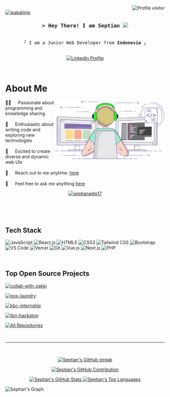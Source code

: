 <a href="https://komarev.com/ghpvc/?username=septianadip17">
  <img align="right" src="https://komarev.com/ghpvc/?username=septianadip17&label=Visitors&color=0e75b6&style=flat" alt="Profile visitor" />
</a>

[![wakatime](https://wakatime.com/badge/user/30b44fea-ae3f-4ef9-bbab-d675eeb600ca.svg)](https://wakatime.com/@30b44fea-ae3f-4ef9-bbab-d675eeb600ca)

<!-- Intro  -->
<h3 align="center">
        <samp>&gt; Hey There! I am
                <b>Septian</b> 
  <img src="https://media.giphy.com/media/hvRJCLFzcasrR4ia7z/giphy.gif" width="28">
        </samp>
</h3>

<p align="center"> 
  <samp>
    <br>
    「 I am a Junior Web Developer from <b>Indonesia</b> 」
    <br>
    <br>
  </samp>
</p>

<p align="center">
 <a href="https://linkedin.com/in/septianadip17" target="_blank">
  <img src="https://img.shields.io/badge/LinkedIn-0077B5?style=for-the-badge&logo=linkedin&logoColor=white" alt="LinkedIn Profile"/>
 </a>
</p>
<br />

<!-- About Section -->

# About Me

<p>
 <img align="right" width="350" src="coding.gif" alt="Coding gif" />
  
 ✊🏿 &emsp; Passionate about programming and knowledge sharing<br/><br/>
 💓 &emsp; Enthusiastic about writing code and exploring new technologies<br/><br/>
 🎨 &emsp; Excited to create diverse and dynamic web UIs<br/><br/>
 📧 &emsp; Reach out to me anytime: [here](mailto:septianadip7998@gmail.com)<br/><br/>
 💬 &emsp; Feel free to ask me anything [here](https://github.com/septianadip17/septianadip17/issues)
</p>

<p align="center"> <a href="https://github.com/ryo-ma/github-profile-trophy"><img src="https://github-profile-trophy.vercel.app/?username=septianadip17" alt="septianadip17" /></a></p>

<br/>
<br/>
<br/>

## Tech Stack

![JavaScript](https://img.shields.io/badge/JavaScript-F0DB4F?style=for-the-badge&labelColor=black&logo=javascript&logoColor=F0DB4F)
![React.js](https://img.shields.io/badge/React-61DBFB?style=for-the-badge&labelColor=black&logo=react&logoColor=61DBFB)
![HTML5](https://img.shields.io/badge/HTML5-E34F26?style=for-the-badge&logo=html5&logoColor=white)
![CSS3](https://img.shields.io/badge/CSS3-1572B6?style=for-the-badge&logo=css3&logoColor=white)
![Tailwind CSS](https://img.shields.io/badge/Tailwind_CSS-092749?style=for-the-badge&logo=tailwindcss&logoColor=06B6D4&labelColor=000000)
![Bootstrap](https://img.shields.io/badge/Bootstrap-563D7C?style=for-the-badge&logo=bootstrap&logoColor=white)
![VS Code](https://img.shields.io/badge/Visual_Studio_Code-0078d7?style=for-the-badge&logo=visual-studio-code&logoColor=white)
![Vercel](https://img.shields.io/badge/Vercel-000000?style=for-the-badge&logo=vercel&logoColor=white)
![Git](https://img.shields.io/badge/Git-F05032?style=for-the-badge&logo=git&logoColor=white)
![Vue.js](https://img.shields.io/badge/Vue.js-35495e?style=for-the-badge&logo=vue.js&logoColor=4FC08D)
![Next.js](https://img.shields.io/badge/Next.js-000000?style=for-the-badge&logo=next.js&logoColor=white)
![PHP](https://img.shields.io/badge/PHP-777BB4?style=for-the-badge&logo=php&logoColor=white)

<br/>

## Top Open Source Projects
[![collab-with-zakki](https://github-readme-stats.vercel.app/api/pin/?username=septianadip17&repo=collab-with-zakki&theme=react&border_color=7F3FBF&bg_color=0D1117&title_color=F85D7F&icon_color=F8D866)](https://github.com/septianadip17/collab-with-zakki)

[![pos-laundry](https://github-readme-stats.vercel.app/api/pin/?username=septianadip17&repo=pos-laundry&theme=react&border_color=7F3FBF&bg_color=0D1117&title_color=F85D7F&icon_color=F8D866)](https://github.com/septianadip17/pos-laundry)

[![kbc-internship](https://github-readme-stats.vercel.app/api/pin/?username=septianadip17&repo=kbc-internship&theme=react&border_color=7F3FBF&bg_color=0D1117&title_color=F85D7F&icon_color=F8D866)](https://github.com/septianadip17/kbc-internship)

[![tbn-hackaton](https://github-readme-stats.vercel.app/api/pin/?username=septianadip17&repo=hackaton-2-maxyacademy&theme=react&border_color=7F3FBF&bg_color=0D1117&title_color=F85D7F&icon_color=F8D866)](https://github.com/septianadip17/hackaton-2-maxyacademy)



<p align="left">
  <a href="https://github.com/septianadip17?tab=repositories" target="_blank">
    <img alt="All Repositories" title="All Repositories" src="https://img.shields.io/badge/-All%20Repos-2962FF?style=for-the-badge&logo=koding&logoColor=white"/>
  </a>
</p>

<br/>
<hr/>
<br/>

<p align="center">
  <a href="https://github.com/septianadip17">
    <img src="https://github-readme-streak-stats.herokuapp.com/?user=septianadip17&theme=radical&border=7F3FBF&background=0D1117" alt="Septian's GitHub streak"/>
  </a>
</p>

<p align="center">
  <a href="https://github.com/septianadip17">
    <img src="https://github-profile-summary-cards.vercel.app/api/cards/profile-details?username=septianadip17&theme=radical" alt="Septian's GitHub Contribution"/>
  </a>
</p>

<p align="center">
  <a href="https://github.com/septianadip17">
    <img alt="Septian's GitHub Stats" src="https://denvercoder1-github-readme-stats.vercel.app/api?username=septianadip17&show_icons=true&count_private=true&theme=react&border_color=7F3FBF&bg_color=0D1117&title_color=F85D7F&icon_color=F8D866" height="198px" width="49.5%"/>
    <img alt="Septian's Top Languages" src="https://denvercoder1-github-readme-stats.vercel.app/api/top-langs/?username=septianadip17&langs_count=8&layout=compact&theme=react&border_color=7F3FBF&bg_color=0D1117&title_color=F85D7F&icon_color=F8D866" height="192px" width="49.5%"/>
  </a>
</p>

![Septian's Graph](https://github-readme-activity-graph.vercel.app/graph?username=septianadip17&custom_title=Septian%20GitHub%20Activity%20Graph&bg_color=0D1117&color=7F3FBF&line=7F3FBF&point=7F3FBF&area_color=FFFFFF&title_color=FFFFFF&area=true)

<!--
**septianadip17/septianadip17** is a ✨ _special_ ✨ repository because its `README.md` (this file) appears on your GitHub profile.

Here are some ideas to get you started:

- 🔭 I’m currently working on ...
- 🌱 I’m currently learning ...
- 👯 I’m looking to collaborate on ...
- 🤔 I’m looking for help with ...
- 💬 Ask me about ...
- 📫 How to reach me: ...
- 😄 Pronouns: ...
- ⚡ Fun fact: ...
comment ssction
template
working on gojek on tuesday cannot commit anything
sunday funday
monday funday

saturday join volunteer

still learning on reactdev

latian musik ga bisa commit yg laen
semangat
kemis ngojek

working at jcc until saturday 14th sept

kerja

again

ngojek wkwkw

ngampus

demam

belajar api

masih

ngaslab

kondangan

gas ngoding

asdos

mabol

wow atapku bolong

gladiresik

wisuda

mabol

bakarbakar

ngojek
maen bola

lagi kerja

ke madura seminggu. hari pertama. hari kedua. hari ketiga. hari ke-empat hehe. kelimaaa. ke6 wkwk. 7 hehe. tes
yahh hiks


sakit

libur

nonton

mam

hmm

ok

sip

ya
--> 
